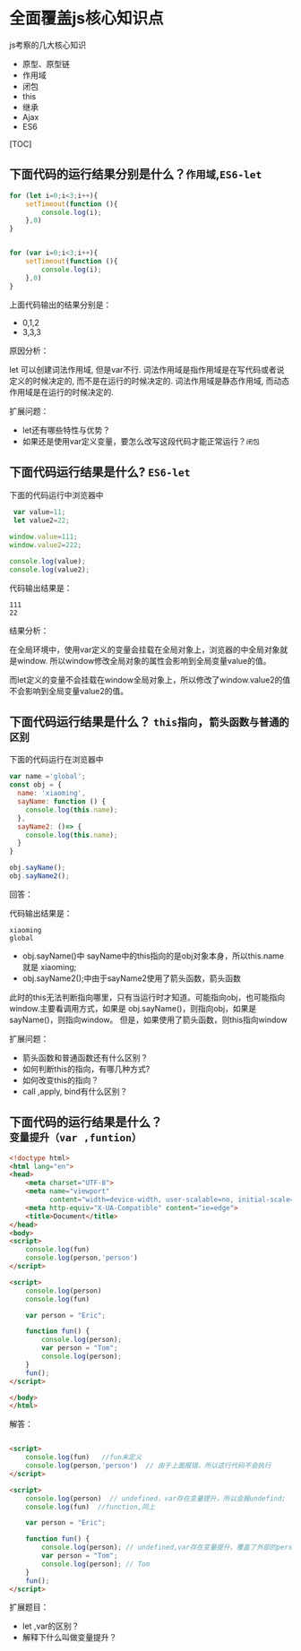 # 全面覆盖js核心知识点



js考察的几大核心知识

- 原型、原型链
- 作用域
- 闭包
- this
- 继承
- Ajax
- ES6



[TOC]



## 下面代码的运行结果分别是什么？`作用域`,`ES6-let`

```javascript
for (let i=0;i<3;i++){
    setTimeout(function (){
        console.log(i);
    },0)
}


for (var i=0;i<3;i++){
    setTimeout(function (){
        console.log(i);
    },0)
}
```

上面代码输出的结果分别是：

- 0,1,2
- 3,3,3

原因分析：

let 可以创建词法作用域, 但是var不行.
词法作用域是指作用域是在写代码或者说定义的时候决定的, 而不是在运行的时候决定的.
词法作用域是静态作用域, 而动态作用域是在运行的时候决定的.



扩展问题：

- let还有哪些特性与优势？
- 如果还是使用var定义变量，要怎么改写这段代码才能正常运行？`闭包`





## 下面代码运行结果是什么? `ES6-let`

下面的代码运行中浏览器中

```javascript
 var value=11; 
 let value2=22; 

window.value=111; 
window.value2=222;

console.log(value); 
console.log(value2); 
```

代码输出结果是：

```
111
22
```

结果分析：

 在全局环境中，使用var定义的变量会挂载在全局对象上，浏览器的中全局对象就是window. 所以window修改全局对象的属性会影响到全局变量value的值。

而let定义的变量不会挂载在window全局对象上，所以修改了window.value2的值不会影响到全局变量value2的值。



## 下面代码运行结果是什么？ `this指向`，`箭头函数与普通的区别`

下面的代码运行在浏览器中

```javascript
var name ='global';
const obj = {
  name: 'xiaoming',
  sayName: function () {
    console.log(this.name);
  },
  sayName2: ()=> {
    console.log(this.name);
  }
}

obj.sayName(); 
obj.sayName2();
```

回答：

代码输出结果是：

```
xiaoming
global
```

- obj.sayName()中 sayName中的this指向的是obj对象本身，所以this.name就是 xiaoming;
- obj.sayName2();中由于sayName2使用了箭头函数，箭头函数

 此时的this无法判断指向哪里，只有当运行时才知道。可能指向obj，也可能指向window.主要看调用方式，如果是   obj.sayName()，则指向obj，如果是sayName()，则指向window。
 但是，如果使用了箭头函数，则this指向window



扩展问题：

- 箭头函数和普通函数还有什么区别？
- 如何判断this的指向，有哪几种方式?
- 如何改变this的指向？
- call ,apply, bind有什么区别？





## 下面代码的运行结果是什么？`变量提升（var ,funtion）`

```html
<!doctype html>
<html lang="en">
<head>
    <meta charset="UTF-8">
    <meta name="viewport"
          content="width=device-width, user-scalable=no, initial-scale=1.0, maximum-scale=1.0, minimum-scale=1.0">
    <meta http-equiv="X-UA-Compatible" content="ie=edge">
    <title>Document</title>
</head>
<body>
<script>
    console.log(fun)   
    console.log(person,'person')  
</script>

<script>
    console.log(person)  
    console.log(fun)  

    var person = "Eric";

    function fun() {
        console.log(person); 
        var person = "Tom";
        console.log(person); 
    }
    fun();
</script>

</body>
</html>

```

解答：

```html

<script>
    console.log(fun)   //fun未定义
    console.log(person,'person')  // 由于上面报错，所以这行代码不会执行
</script>

<script>
    console.log(person)  // undefined，var存在变量提升，所以会报undefind;
    console.log(fun)  //function,同上

    var person = "Eric";

    function fun() {
        console.log(person); // undefined,var存在变量提升，覆盖了外部的person，所以会报undefind;
        var person = "Tom";
        console.log(person); // Tom
    }
    fun();
</script>

```



扩展题目：

- let ,var的区别？
- 解释下什么叫做变量提升？